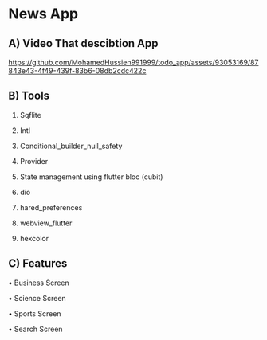 # News App  

## A) Video That descibtion  App




https://github.com/MohamedHussien991999/todo_app/assets/93053169/87843e43-4f49-439f-83b6-08db2cdc422c






##   B) Tools 

1) Sqflite

2) Intl

3) Conditional_builder_null_safety

4) Provider

5) State management using flutter bloc (cubit)

6) dio

7) hared_preferences 

8) webview_flutter 

9) hexcolor

## C) Features

• Business Screen

• Science Screen

• Sports Screen

• Search Screen
